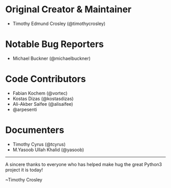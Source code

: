Original Creator & Maintainer
===================
- Timothy Edmund Crosley (@timothycrosley)

Notable Bug Reporters
===================
- Michael Buckner (@michaelbuckner)

Code Contributors
===================
- Fabian Kochem (@vortec)
- Kostas Dizas (@kostasdizas)
- Ali-Akber Saifee (@alisaifee)
- @arpesenti

Documenters
===================
- Timothy Cyrus (@tcyrus)
- M.Yasoob Ullah Khalid (@yasoob)

--------------------------------------------

A sincere thanks to everyone who has helped make hug the great Python3 project it is today!

~Timothy Crosley
